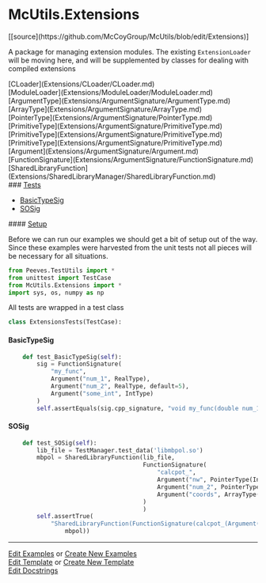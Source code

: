 # <a id="McUtils.Extensions">McUtils.Extensions</a> 
<div class="docs-source-link" markdown="1">
[[source](https://github.com/McCoyGroup/McUtils/blob/edit/Extensions)]
</div>
    
A package for managing extension modules.
The existing `ExtensionLoader` will be moving here, and will be supplemented by classes for dealing with compiled extensions

<div class="container alert alert-secondary bg-light">
  <div class="row">
   <div class="col" markdown="1">
[CLoader](Extensions/CLoader/CLoader.md)   
</div>
   <div class="col" markdown="1">
[ModuleLoader](Extensions/ModuleLoader/ModuleLoader.md)   
</div>
   <div class="col" markdown="1">
[ArgumentType](Extensions/ArgumentSignature/ArgumentType.md)   
</div>
</div>
  <div class="row">
   <div class="col" markdown="1">
[ArrayType](Extensions/ArgumentSignature/ArrayType.md)   
</div>
   <div class="col" markdown="1">
[PointerType](Extensions/ArgumentSignature/PointerType.md)   
</div>
   <div class="col" markdown="1">
[PrimitiveType](Extensions/ArgumentSignature/PrimitiveType.md)   
</div>
</div>
  <div class="row">
   <div class="col" markdown="1">
[PrimitiveType](Extensions/ArgumentSignature/PrimitiveType.md)   
</div>
   <div class="col" markdown="1">
[PrimitiveType](Extensions/ArgumentSignature/PrimitiveType.md)   
</div>
   <div class="col" markdown="1">
[Argument](Extensions/ArgumentSignature/Argument.md)   
</div>
</div>
  <div class="row">
   <div class="col" markdown="1">
[FunctionSignature](Extensions/ArgumentSignature/FunctionSignature.md)   
</div>
   <div class="col" markdown="1">
[SharedLibraryFunction](Extensions/SharedLibraryManager/SharedLibraryFunction.md)   
</div>
</div>
</div>




<div class="collapsible-section">
 <div class="collapsible-section collapsible-section-header" markdown="1">
### <a class="collapse-link" data-toggle="collapse" href="#tests">Tests</a> <a class="float-right" data-toggle="collapse" href="#tests"><i class="fa fa-chevron-down"></i></a>
 </div>
<div class="collapsible-section collapsible-section-body collapse show" id="tests" markdown="1">

- [BasicTypeSig](#BasicTypeSig)
- [SOSig](#SOSig)

<div class="collapsible-section">
 <div class="collapsible-section collapsible-section-header" markdown="1">
#### <a class="collapse-link" data-toggle="collapse" href="#test-setup">Setup</a> <a class="float-right" data-toggle="collapse" href="#test-setup"><i class="fa fa-chevron-down"></i></a>
 </div>
 <div class="collapsible-section collapsible-section-body collapse" id="test-setup" markdown="1">

Before we can run our examples we should get a bit of setup out of the way.
Since these examples were harvested from the unit tests not all pieces
will be necessary for all situations.
```python
from Peeves.TestUtils import *
from unittest import TestCase
from McUtils.Extensions import *
import sys, os, numpy as np
```

All tests are wrapped in a test class
```python
class ExtensionsTests(TestCase):
```

 </div>
</div>

#### <a name="BasicTypeSig">BasicTypeSig</a>
```python
    def test_BasicTypeSig(self):
        sig = FunctionSignature(
            "my_func",
            Argument("num_1", RealType),
            Argument("num_2", RealType, default=5),
            Argument("some_int", IntType)
        )
        self.assertEquals(sig.cpp_signature, "void my_func(double num_1, double num_2, int some_int)")
```
#### <a name="SOSig">SOSig</a>
```python
    def test_SOSig(self):
        lib_file = TestManager.test_data('libmbpol.so')
        mbpol = SharedLibraryFunction(lib_file,
                                      FunctionSignature(
                                          "calcpot_",
                                          Argument("nw", PointerType(IntType)),
                                          Argument("num_2", PointerType(RealType)),
                                          Argument("coords", ArrayType(RealType))
                                      )
                                      )
        self.assertTrue(
            "SharedLibraryFunction(FunctionSignature(calcpot_(Argument('nw', PointerType(PrimitiveType(int)))" in repr(
                mbpol))
```

 </div>
</div>

___

[Edit Examples](https://github.com/McCoyGroup/McUtils/edit/edit/ci/examples/McUtils/Extensions.md) or 
[Create New Examples](https://github.com/McCoyGroup/McUtils/new/edit/?filename=ci/examples/McUtils/Extensions.md) <br/>
[Edit Template](https://github.com/McCoyGroup/McUtils/edit/edit/ci/docs/McUtils/Extensions.md) or 
[Create New Template](https://github.com/McCoyGroup/McUtils/new/edit/?filename=ci/docs/templates/McUtils/Extensions.md) <br/>
[Edit Docstrings](https://github.com/McCoyGroup/McUtils/edit/edit/Extensions/__init__.py?message=Update%20Docs)